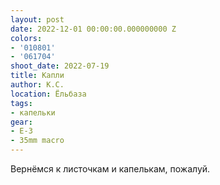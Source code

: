```yaml
---
layout: post
date: 2022-12-01 00:00:00.000000000 Z
colors:
- '010801'
- '061704'
shoot_date: 2022-07-19
title: Капли
author: К.С.
location: Ёльбаза
tags:
- капельки
gear:
- E-3
- 35mm macro
---
```

Вернёмся к листочкам и капелькам, пожалуй.

